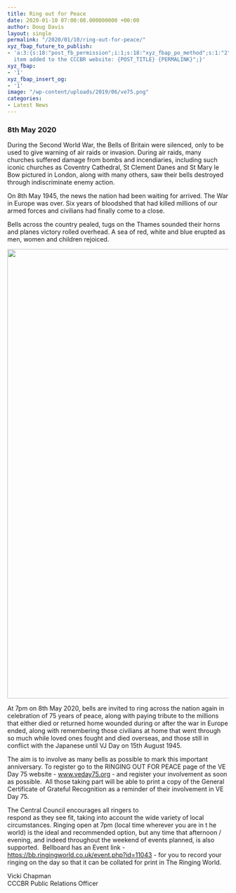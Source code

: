 ```yaml
---
title: Ring out for Peace
date: 2020-01-10 07:00:08.000000000 +00:00
author: Doug Davis
layout: single
permalink: "/2020/01/10/ring-out-for-peace/"
xyz_fbap_future_to_publish:
- 'a:3:{s:18:"post_fb_permission";i:1;s:18:"xyz_fbap_po_method";s:1:"2";s:16:"xyz_fbap_message";s:62:"News
  item added to the CCCBR website: {POST_TITLE} {PERMALINK}";}'
xyz_fbap:
- '1'
xyz_fbap_insert_og:
- '1'
image: "/wp-content/uploads/2019/06/ve75.png"
categories:
- Latest News
---
```

### 8th May 2020

During the Second World War, the Bells of Britain were silenced, only to be used to give warning of air raids or invasion. During air raids, many churches suffered damage from bombs and incendiaries, including such iconic churches as Coventry Cathedral, St Clement Danes and St Mary le Bow pictured in London, along with many others, saw their bells destroyed through indiscriminate enemy action.

On 8th May 1945, the news the nation had been waiting for arrived. The War in Europe was over. Six years of bloodshed that had killed millions of our armed forces and civilians had finally come to a close.

Bells across the country pealed, tugs on the Thames sounded their horns and planes victory rolled overhead. A sea of red, white and blue erupted as men, women and children rejoiced.

<img loading="lazy" src="https://cccbr.org.uk/wp-content/uploads/2020/01/ve_bells-797x1024.jpg" sizes="(max-width: 797px) 100vw, 797px" srcset="https://cccbr.org.uk/wp-content/uploads/2020/01/ve_bells-797x1024.jpg 797w, https://cccbr.org.uk/wp-content/uploads/2020/01/ve_bells-234x300.jpg 234w, https://cccbr.org.uk/wp-content/uploads/2020/01/ve_bells-768x986.jpg 768w, https://cccbr.org.uk/wp-content/uploads/2020/01/ve_bells-1196x1536.jpg 1196w, https://cccbr.org.uk/wp-content/uploads/2020/01/ve_bells-934x1200.jpg 934w, https://cccbr.org.uk/wp-content/uploads/2020/01/ve_bells-300x385.jpg 300w, https://cccbr.org.uk/wp-content/uploads/2020/01/ve_bells-600x771.jpg 600w, https://cccbr.org.uk/wp-content/uploads/2020/01/ve_bells.jpg 1283w" alt="" width="797" height="1024" /> 

At 7pm on 8th May 2020, bells are invited to ring across the nation again in celebration of 75 years of peace, along with paying tribute to the millions that either died or returned home wounded during or after the war in Europe ended, along with remembering those civilians at home that went through so much while loved ones fought and died overseas, and those still in conflict with the Japanese until VJ Day on 15th August 1945.

The aim is to involve as many bells as possible to mark this important anniversary. To register go to the RINGING OUT FOR PEACE page of the VE Day 75 website - <a href="https://www.veday75.org/get-involved/ringing-out-for-peace/" target="_blank" rel="noopener noreferrer">www.veday75.org</a> - and register your involvement as soon as possible.  All those taking part will be able to print a copy of the General Certificate of Grateful Recognition as a reminder of their involvement in VE Day 75.

The Central Council encourages all ringers to  
respond as they see fit, taking into account the wide variety of local circumstances. Ringing open at 7pm (local time wherever you are in t he world) is the ideal and recommended option, but any time that afternoon / evening, and indeed throughout the weekend of events planned, is also supported.  Bellboard has an Event link - <a href="https://bb.ringingworld.co.uk/event.php?id=11043" target="_blank" rel="noopener noreferrer">https://bb.ringingworld.co.uk/event.php?id=11043</a> - for you to record your ringing on the day so that it can be collated for print in The Ringing World.

Vicki Chapman  
CCCBR Public Relations Officer
